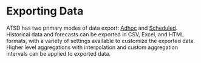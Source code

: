 # Exporting Data

ATSD has two primary modes of data export: [Adhoc](ad-hoc-exporting.md) and [Scheduled](scheduled-exporting.md). Historical data and forecasts can be exported in CSV, Excel, and HTML formats, with a variety of settings available to customize the exported data. Higher level aggregations with interpolation and custom aggregation intervals can be applied to exported data.
